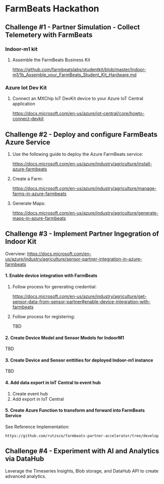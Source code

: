 # FarmBeats Hackathon



## Challenge #1 - Partner Simulation - Collect Telemetery with FarmBeats 


### Indoor-m1 kit


1. Assemble the FarmBeats Business Kit

   https://github.com/farmbeatslabs/studentkit/blob/master/Indoor-m1/1b_Assemble_your_FarmBeats_Student_Kit_Hardware.md
   
### Azure Iot Dev Kit

1. Connect an MXChip IoT DevKit device to your Azure IoT Central application

    https://docs.microsoft.com/en-us/azure/iot-central/core/howto-connect-devkit



## Challenge #2 - Deploy and configure FarmBeats Azure Service

1. Use the following guide to deploy the Azure FarmBeats service:

   https://docs.microsoft.com/en-us/azure/industry/agriculture/install-azure-farmbeats
   
2. Create a Farm:

   https://docs.microsoft.com/en-us/azure/industry/agriculture/manage-farms-in-azure-farmbeats
   
3. Generate Maps:

   https://docs.microsoft.com/en-us/azure/industry/agriculture/generate-maps-in-azure-farmbeats



## Challenge #3 - Implement Partner Ingegration of Indoor Kit 

Overview: https://docs.microsoft.com/en-us/azure/industry/agriculture/sensor-partner-integration-in-azure-farmbeats


#### 1. Enable device integration with FarmBeats

1. Follow process for generating credential: 

   https://docs.microsoft.com/en-us/azure/industry/agriculture/get-sensor-data-from-sensor-partner#enable-device-integration-with-farmbeats

2. Follow process for registering:

   TBD

#### 2. Create Device Model and Sensor Models for IndoorM1

TBD

#### 3. Create Device and Sensor enttities for deployed Indoor-m1 instance

TBD

#### 4. Add data export in IoT Central to event hub

1. Create event hub
2. Add export in IoT Central

#### 5. Create Azure Function to transform and forward into FarmBeats Service

See Reference Implementation:

    https://github.com/rutzsco/farmbeats-partner-accelerator/tree/develop


## Challenge #4 - Experiment with AI and Analytics via DataHub

Leverage the Timeseries Insights, Blob storage, and DataHub API to create advanced analytics.



